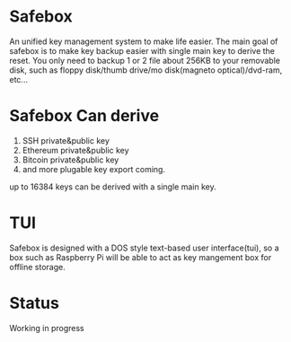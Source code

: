 # Safebox

An unified key management system to make life easier. The main goal of safebox is to make key backup easier with single main key to derive the reset. You only need to backup 1 or 2 file about 256KB to your removable disk, such as floppy disk/thumb drive/mo disk(magneto optical)/dvd-ram, etc...

# Safebox Can derive

1. SSH private&public key
2. Ethereum private&public key
3. Bitcoin private&public key
4. and more plugable key export coming.

up to 16384 keys can be derived with a single main key.

# TUI

Safebox is designed with a DOS style text-based user interface(tui), so a box such as Raspberry Pi will be able to act as key mangement box for offline storage.

# Status 
Working in progress
